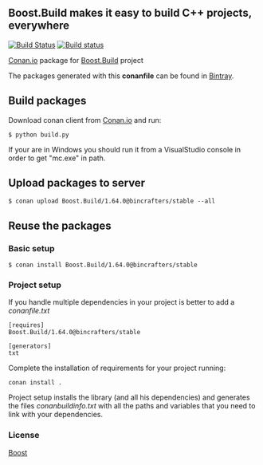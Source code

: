 ## Boost.Build makes it easy to build C++ projects, everywhere

[![Build Status](https://travis-ci.org/bincrafters/conan-boost-build.svg?branch=stable%2F1.64.0)](https://travis-ci.org/bincrafters/conan-boost-build)
[![Build status](https://ci.appveyor.com/api/projects/status/v5iuw7v9rlse9chp/branch/master?svg=true)](https://ci.appveyor.com/project/BinCrafters/conan-boost-build/branch/stable%2F1.64.0)

[Conan.io](https://conan.io) package for [Boost.Build](https://github.com/boostorg/build) project

The packages generated with this **conanfile** can be found in [Bintray](https://bintray.com/bincrafters/conan-public/Boost.Build%3Abincrafters).

## Build packages

Download conan client from [Conan.io](https://conan.io) and run:

    $ python build.py

If your are in Windows you should run it from a VisualStudio console in order to get "mc.exe" in path.

## Upload packages to server

    $ conan upload Boost.Build/1.64.0@bincrafters/stable --all

## Reuse the packages

### Basic setup

    $ conan install Boost.Build/1.64.0@bincrafters/stable

### Project setup

If you handle multiple dependencies in your project is better to add a *conanfile.txt*

    [requires]
    Boost.Build/1.64.0@bincrafters/stable

    [generators]
    txt

Complete the installation of requirements for your project running:</small></span>

    conan install .

Project setup installs the library (and all his dependencies) and generates the files *conanbuildinfo.txt* with all the paths and variables that you need to link with your dependencies.

### License
[Boost](LICENSE)
